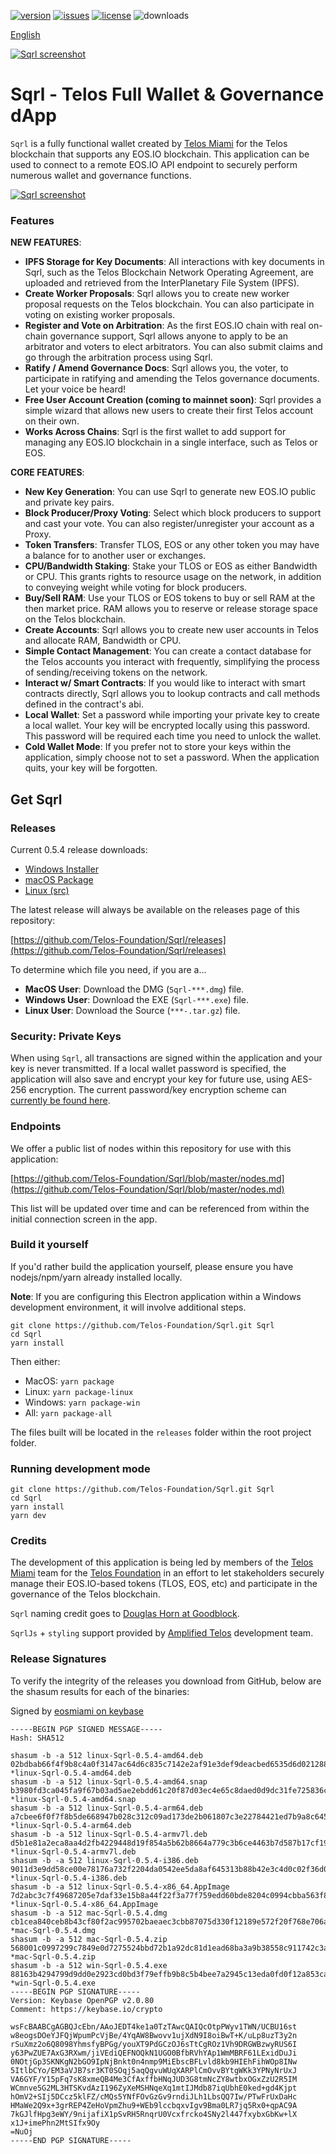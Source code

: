 [![version](https://img.shields.io/github/release/Telos-Foundation/Sqrl/all.svg)](https://github.com/Telos-Foundation/Sqrl/releases)
[![issues](https://img.shields.io/github/issues/Telos-Foundation/Sqrl.svg)](https://github.com/Telos-Foundation/Sqrl/issues)
[![license](https://img.shields.io/badge/license-MIT-blue.svg)](https://raw.githubusercontent.com/Telos-Foundation/Sqrl/master/LICENSE)
![downloads](https://img.shields.io/github/downloads/Telos-Foundation/Sqrl/total.svg)

[English](https://github.com/Telos-Foundation/Sqrl/blob/master/README.md)

[![Sqrl screenshot](https://raw.githubusercontent.com/Telos-Foundation/Sqrl/master/app/renderer/assets/images/sqrl.png)](https://raw.githubusercontent.com/Telos-Foundation/Sqrl/master/app/renderer/assets/images/sqrl.png)

# Sqrl - Telos Full Wallet & Governance dApp

`Sqrl` is a fully functional wallet created by [Telos Miami](https://eos.miami/) for the Telos blockchain that supports any EOS.IO blockchain. This application can be used to connect to a remote EOS.IO API endpoint to securely perform numerous wallet and governance functions.

[![Sqrl screenshot](https://raw.githubusercontent.com/Telos-Foundation/Sqrl/master/Sqrl.png)](https://raw.githubusercontent.com/Telos-Foundation/Sqrl/master/Sqrl.png)

### Features

**NEW FEATURES**:
- **IPFS Storage for Key Documents**: All interactions with key documents in Sqrl, such as the Telos Blockchain Network Operating Agreement, are uploaded and retrieved from the InterPlanetary File System (IPFS).
- **Create Worker Proposals**: Sqrl allows you to create new worker proposal requests on the Telos blockchain. You can also participate in voting on existing worker proposals.
- **Register and Vote on Arbitration**: As the first EOS.IO chain with real on-chain governance support, Sqrl allows anyone to apply to be an arbitrator and voters to elect arbitrators. You can also submit claims and go through the arbitration process using Sqrl.
- **Ratify / Amend Governance Docs**: Sqrl allows you, the voter, to participate in ratifying and amending the Telos governance documents. Let your voice be heard!
- **Free User Account Creation (coming to mainnet soon)**: Sqrl provides a simple wizard that allows new users to create their first Telos account on their own.
- **Works Across Chains**: Sqrl is the first wallet to add support for managing any EOS.IO blockchain in a single interface, such as Telos or EOS.

**CORE FEATURES**:
- **New Key Generation**: You can use Sqrl to generate new EOS.IO public and private key pairs.
- **Block Producer/Proxy Voting**: Select which block producers to support and cast your vote. You can also register/unregister your account as a Proxy.
- **Token Transfers**: Transfer TLOS, EOS or any other token you may have a balance for to another user or exchanges.
- **CPU/Bandwidth Staking**: Stake your TLOS or EOS as either Bandwidth or CPU. This grants rights to resource usage on the network, in addition to conveying weight while voting for block producers.
- **Buy/Sell RAM**: Use your TLOS or EOS tokens to buy or sell RAM at the then market price. RAM allows you to reserve or release storage space on the Telos blockchain.
- **Create Accounts**: Sqrl allows you to create new user accounts in Telos and allocate RAM, Bandwidth or CPU.
- **Simple Contact Management**: You can create a contact database for the Telos accounts you interact with frequently, simplifying the process of sending/receiving tokens on the network.
- **Interact w/ Smart Contracts**: If you would like to interact with smart contracts directly, Sqrl allows you to lookup contracts and call methods defined in the contract's abi.
- **Local Wallet**: Set a password while importing your private key to create a local wallet. Your key will be encrypted locally using this password. This password will be required each time you need to unlock the wallet.
- **Cold Wallet Mode**: If you prefer not to store your keys within the application, simply choose not to set a password. When the application quits, your key will be forgotten.

## Get Sqrl

### Releases

Current 0.5.4 release downloads:

- [Windows Installer](https://github.com/Telos-Foundation/Sqrl/releases/download/0.5.4/win-Sqrl-0.5.4.exe)
- [macOS Package](https://github.com/Telos-Foundation/Sqrl/releases/download/0.5.4/mac-Sqrl-0.5.4.dmg)
- [Linux (src)](https://github.com/Telos-Foundation/Sqrl/archive/0.5.4.tar.gz)

The latest release will always be available on the releases page of this repository:

[https://github.com/Telos-Foundation/Sqrl/releases](https://github.com/Telos-Foundation/Sqrl/releases)

To determine which file you need, if you are a...

- **MacOS User**: Download the DMG (`Sqrl-***.dmg`) file.
- **Windows User**: Download the EXE (`Sqrl-***.exe`) file.
- **Linux User**: Download the Source (`***-.tar.gz`) file.

### Security: Private Keys

When using `Sqrl`, all transactions are signed within the application and your key is never transmitted. If a local wallet password is specified, the application will also save and encrypt your key for future use, using AES-256 encryption. The current password/key encryption scheme can [currently be found here](https://github.com/Telos-Foundation/Sqrl/blob/master/app/shared/actions/wallet.js#L8).

### Endpoints

We offer a public list of nodes within this repository for use with this application:

[https://github.com/Telos-Foundation/Sqrl/blob/master/nodes.md](https://github.com/Telos-Foundation/Sqrl/blob/master/nodes.md)

This list will be updated over time and can be referenced from within the initial connection screen in the app.

### Build it yourself

If you'd rather build the application yourself, please ensure you have nodejs/npm/yarn already installed locally.

**Note**: If you are configuring this Electron application within a Windows development environment, it will involve additional steps.

```
git clone https://github.com/Telos-Foundation/Sqrl.git Sqrl
cd Sqrl
yarn install
```

Then either:

- MacOS: `yarn package`
- Linux: `yarn package-linux`
- Windows: `yarn package-win`
- All: `yarn package-all`

The files built will be located in the `releases` folder within the root project folder.

### Running development mode

```
git clone https://github.com/Telos-Foundation/Sqrl.git Sqrl
cd Sqrl
yarn install
yarn dev
```

### Credits

The development of this application is being led by members of the [Telos Miami](https://eos.miami) team for the [Telos Foundation](https://telosfoundation.io) in an effort to let stakeholders securely manage their EOS.IO-based tokens (TLOS, EOS, etc) and participate in the governance of the Telos blockchain.

`Sqrl` naming credit goes to [Douglas Horn at Goodblock](https://goodblock.io/).

`SqrlJs` + `styling` support provided by [Amplified Telos](https://amplified.software/) development team.

### Release Signatures

To verify the integrity of the releases you download from GitHub, below are the shasum results for each of the binaries:

Signed by [eosmiami on keybase](https://keybase.io/eosmiami)

```
-----BEGIN PGP SIGNED MESSAGE-----
Hash: SHA512

shasum -b -a 512 linux-Sqrl-0.5.4-amd64.deb
02bdbab66f4f9b8c4a0f3147ac64d6c835c7142e2af91e3def9deacbed6535d6d02128829a33bccec4a34effcbe1d407acdecccb7f05729153ddc7c72c4a9c85 *linux-Sqrl-0.5.4-amd64.deb
shasum -b -a 512 linux-Sqrl-0.5.4-amd64.snap
b3980fd3ca045fa9f67b03ad5ae2ebdd61c20f87d03ec4e65c8daed0d9dc31fe725836c6484b7d823ed84a7bea2450dcf90bd39efba6d6db09ee3524c448c64c *linux-Sqrl-0.5.4-amd64.snap
shasum -b -a 512 linux-Sqrl-0.5.4-arm64.deb
a7cbee6f0f7f8b5de668947b028c312c09ad173de2b061807c3e22784421ed7b9a8c645eadf5cd8cb8953c6e2ce68b2319b1161ece3c4180f44a5dd8d04e9ce1 *linux-Sqrl-0.5.4-arm64.deb
shasum -b -a 512 linux-Sqrl-0.5.4-armv7l.deb
d5b1e81a2eca8aa4d2fb4229448d19f854a5b62b8664a779c3b6ce4463b7d587b17cf199e1b48b4ad68e01320729f7ff93c525740d58c7319f0c0309a5d7839c *linux-Sqrl-0.5.4-armv7l.deb
shasum -b -a 512 linux-Sqrl-0.5.4-i386.deb
9011d3e9dd58ce00e78176a732f2204da0542ee5da8af645313b88b42e3c4d0c02f36d0cbde288268b6e947e7e161d8e9aaf05450dacbb00510e935d5cfe1bbf *linux-Sqrl-0.5.4-i386.deb
shasum -b -a 512 linux-Sqrl-0.5.4-x86_64.AppImage
7d2abc3c7f49687205e7daf33e15b8a44f22f3a77f759edd60bde8204c0994cbba563f886f41d6fa4e735bc0ff724f1eee3b816c67a4642d4cca52aaad70423c *linux-Sqrl-0.5.4-x86_64.AppImage
shasum -b -a 512 mac-Sqrl-0.5.4.dmg
cb1cea840ceb8b43cf80f2ac995702baeaec3cbb87075d330f12189e572f20f768e706a3ea9e3cb361b876c7870d4c90527a01c92e002dc10cbe1e25f5394386 *mac-Sqrl-0.5.4.dmg
shasum -b -a 512 mac-Sqrl-0.5.4.zip
568001c0997299c7849e0d7275524bbd72b1a92dc81d1ead68ba3a9b38558c911742c3a088c3131de6e10a8f22ab8de92d9cca37f3a8e0e427747ea0025f4cca *mac-Sqrl-0.5.4.zip
shasum -b -a 512 win-Sqrl-0.5.4.exe
88163b4294799d9dd0e2923cd0bd3f79effb9b8c5b4bee7a2945c13eda0fd0f12a853ca63fbbf71c69eb507095f608abef793c89b9fec77df98ecda834578d55 *win-Sqrl-0.5.4.exe
-----BEGIN PGP SIGNATURE-----
Version: Keybase OpenPGP v2.0.80
Comment: https://keybase.io/crypto

wsFcBAABCgAGBQJcEbn/AAoJEDT4ke1a0TzTAwcQAIQcOtpPWyv1TWN/UCBU16st
w8eogsDOeYJFQjWpumPcVjBe/4YqAW8Bwovv1ujXdN9I8oiBwT+K/uLp8uzT3y2n
rSuXmz2o6Q8098YhmsfyBPGg/youXT9PdGCzOJ6sTtCgROz1Vh9DRGWBzwyRUS6I
y63PwZUE7AxG3RXwm/jiVEdiQEFNOQkN1UGO0BfbRVhYAp1WmMBRF61LExidDuJi
0NOtjGp3SKNKgN2bGO9IpNjBnkt0n4nmp9MiEbscBFLvld8kb9HIEhFihWOp8INw
5ItlbCYo/EM3aVJB7sr3KT0SOqj5aqQgvuWUqXARPlCmOvvBYtgWKk3YPNyNrUxJ
VA6GYF/Y15pFq7sK8xmeQB4Me3CfAxffbHNqJUD3G8tmNcZY8wtbxOGxZzU2R5IM
WCmnve5G2ML3HTSKvdAzI196ZyXeMSHNqeXq1mtIJMdb87iqUbhE0ked+gd4Kjpt
hOmV2+SIj5DCcz5klFZ/cMQs5YNfFOvGzGv9rndiJLh1LbsQQ7Iw/PTwFrUxDaHc
HMaWe2Q9x+3grREP4ZeHoVpmZhu9+WEb9lccbqxvIgv9Bma0LR7jq5Rx0+qpAC9A
7kGJlfHpg3eWY/9nijafiX1pSvRH5RnqrU0Vcxfrcko4SNy2l447fxybxGbKw+lX
x1J+imePhn2MtSIfx9Oy
=NuOj
-----END PGP SIGNATURE-----
```